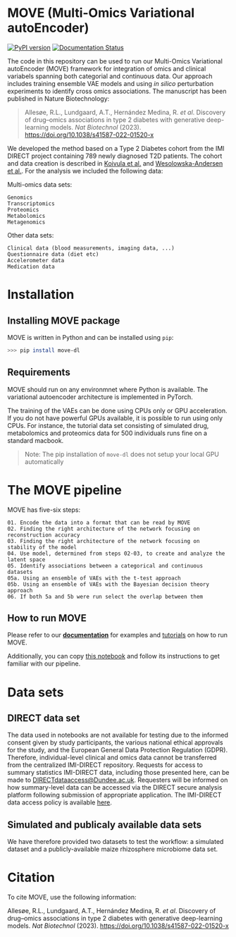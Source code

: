 # MOVE (Multi-Omics Variational autoEncoder)

[![PyPI version](https://badge.fury.io/py/move-dl.svg)](https://badge.fury.io/py/move-dl)
[![Documentation Status](https://readthedocs.org/projects/move-dl/badge/?version=latest)](https://move-dl.readthedocs.io/?badge=latest)

The code in this repository can be used to run our Multi-Omics Variational
autoEncoder (MOVE) framework for integration of omics and clinical variabels
spanning both categorial and continuous data. Our approach includes training
ensemble VAE models and using *in silico* perturbation experiments to identify
cross omics associations. The manuscript has been published in Nature
Biotechnology:

> Allesøe, R.L., Lundgaard, A.T., Hernández Medina, R. *et al*. Discovery of
> drug–omics associations in type 2 diabetes with generative deep-learning
> models. *Nat Biotechnol* (2023). https://doi.org/10.1038/s41587-022-01520-x

We developed the method based on a Type 2 Diabetes cohort from the IMI DIRECT
project containing 789 newly diagnosed T2D patients. The cohort and data
creation is described in
[Koivula et al.](https://dx.doi.org/10.1007%2Fs00125-019-4906-1) and
[Wesolowska-Andersen et al.](https://doi.org/10.1016/j.xcrm.2021.100477). For
the analysis we included the following data:

Multi-omics data sets:
```
Genomics
Transcriptomics
Proteomics
Metabolomics
Metagenomics
```

Other data sets:
```
Clinical data (blood measurements, imaging data, ...)
Questionnaire data (diet etc)
Accelerometer data
Medication data
```

# Installation

## Installing MOVE package

MOVE is written in Python and can be installed using `pip`:

```bash
>>> pip install move-dl
```

## Requirements

MOVE should run on any environmnet where Python is available. The variational
autoencoder architecture is implemented in PyTorch.

The training of the VAEs can be done using CPUs only or GPU acceleration. If
you do not have powerful GPUs available, it is possible to run using only CPUs.
For instance, the tutorial data set consisting of simulated drug, metabolomics
and proteomics data for 500 individuals runs fine on a standard macbook.

> Note: The pip installation of `move-dl` does not setup your local GPU automatically

# The MOVE pipeline

MOVE has five-six steps:

```
01. Encode the data into a format that can be read by MOVE
02. Finding the right architecture of the network focusing on reconstruction accuracy
03. Finding the right architecture of the network focusing on stability of the model
04. Use model, determined from steps 02-03, to create and analyze the latent space
05. Identify associations between a categorical and continuous datasets
05a. Using an ensemble of VAEs with the t-test approach
05b. Using an ensemble of VAEs with the Bayesian decision theory approach
06. If both 5a and 5b were run select the overlap between them
```

## How to run MOVE

Please refer to our [**documentation**](https://move-dl.readthedocs.io/) for
examples and [tutorials](https://move-dl.readthedocs.io/tutorial/index.html)
on how to run MOVE.

Additionally, you can copy
[this notebook](https://colab.research.google.com/drive/1RFWNsuGymCmppPsElBvDuA9zRbGskKmi?usp=sharing)
and follow its instructions to get familiar with our pipeline.

# Data sets

## DIRECT data set

The data used in notebooks are not available for testing due to the informed
consent given by study participants, the various national ethical approvals for
the study, and the European General Data Protection Regulation (GDPR).
Therefore, individual-level clinical and omics data cannot be transferred from
the centralized IMI-DIRECT repository. Requests for access to summary statistics
IMI-DIRECT data, including those presented here, can be made to
DIRECTdataaccess@Dundee.ac.uk. Requesters will be informed on how summary-level
data can be accessed via the DIRECT secure analysis platform following
submission of appropriate application. The IMI-DIRECT data access policy is
available [here](https://directdiabetes.org).

## Simulated and publicaly available data sets

We have therefore provided two datasets to test the workflow: a simulated
dataset and a publicly-available maize rhizosphere microbiome data set.

# Citation

To cite MOVE, use the following information:

Allesøe, R.L., Lundgaard, A.T., Hernández Medina, R. *et al*. Discovery of
drug–omics associations in type 2 diabetes with generative deep-learning models.
*Nat Biotechnol* (2023). https://doi.org/10.1038/s41587-022-01520-x
